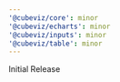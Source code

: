 ```yaml
---
'@cubeviz/core': minor
'@cubeviz/echarts': minor
'@cubeviz/inputs': minor
'@cubeviz/table': minor
---
```


Initial Release
